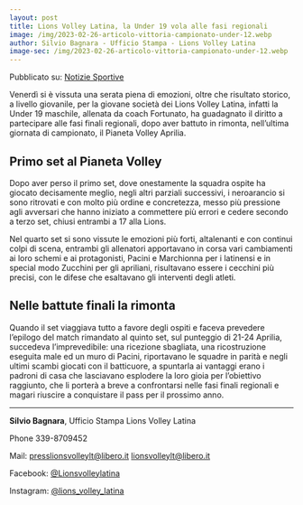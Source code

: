 ```yaml
---
layout: post
title: Lions Volley Latina, la Under 19 vola alle fasi regionali
image: /img/2023-02-26-articolo-vittoria-campionato-under-12.webp
author: Silvio Bagnara - Ufficio Stampa - Lions Volley Latina
image-sec: /img/2023-02-26-articolo-vittoria-campionato-under-12.webp
---
```


Pubblicato su: [Notizie Sportive](https://notiziesportive.altervista.org/lions-volley-latina-la-under-19-vola-alle-fasi-regionali/)

Venerdì si è vissuta una serata piena di emozioni, oltre che risultato storico, a livello giovanile, per la giovane società dei Lions Volley Latina, infatti la Under 19 maschile, allenata da coach Fortunato, ha guadagnato il diritto a partecipare alle fasi finali regionali, dopo aver battuto in rimonta, nell’ultima giornata di campionato, il Pianeta Volley Aprilia.

## Primo set al Pianeta Volley

Dopo aver perso il primo set, dove onestamente la squadra ospite ha giocato decisamente meglio, negli altri parziali successivi, i neroarancio si sono ritrovati e con molto più ordine e concretezza, messo più pressione agli avversari che hanno iniziato a commettere più errori e cedere secondo a terzo set, chiusi entrambi a 17 alla Lions.

Nel quarto set si sono vissute le emozioni più forti, altalenanti e con continui colpi di scena, entrambi gli allenatori apportavano in corsa vari cambiamenti ai loro schemi e ai protagonisti, Pacini e Marchionna per i latinensi e in special modo Zucchini per gli apriliani, risultavano essere i cecchini più precisi, con le difese che esaltavano gli interventi degli atleti.

## Nelle battute finali la rimonta

Quando il set viaggiava tutto a favore degli ospiti e faceva prevedere l’epilogo del match rimandato al quinto set, sul punteggio di 21-24 Aprilia, succedeva l’imprevedibile: una ricezione sbagliata, una ricostruzione eseguita male ed un muro di Pacini, riportavano le squadre in parità e negli ultimi scambi giocati con il batticuore, a spuntarla ai vantaggi erano i padroni di casa che lasciavano esplodere la loro gioia per l’obiettivo raggiunto, che li porterà a breve a confrontarsi nelle fasi finali regionali e magari riuscire a conquistare il pass per il prossimo anno.

---

**Silvio Bagnara**, Ufficio Stampa Lions Volley Latina

Phone 339-8709452

Mail: [presslionsvolleylt@libero.it](presslionsvolleylt@libero.it) [lionsvolleylt@libero.it](lionsvolleylt@libero.it)

Facebook: [@Lionsvolleylatina](https://www.facebook.com/Lionsvolleylatina/)

Instagram: [@lions_volley_latina](https://www.instagram.com/lions_volley_latina/)